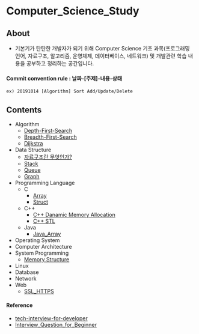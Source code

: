 # Computer_Science_Study

## About
- 기본기가 탄탄한 개발자가 되기 위해 Computer Science 기초 과목(프로그래밍 언어, 자료구조, 알고리즘, 운영체제, 데이터베이스, 네트워크) 및 개발관련 학습 내용을 공부하고 정리하는 공간입니다.

#### Commit convention rule : 날짜-[주제]-내용-상태

```
ex) 20191014 [Algorithm] Sort Add/Update/Delete
```

## Contents
- Algorithm
  - [Depth-First-Search](https://github.com/kkw-11/Computer_Science_Study/blob/master/Algorithm/Depth-First_Search.md)
  - [Breadth-First-Search](https://github.com/kkw-11/Computer_Science_Study/blob/master/Algorithm/Breadth-First-Search.md)
  - [Dijkstra](https://github.com/kkw-11/Computer_Science_Study/blob/master/Algorithm/Djkstra.md)
- Data Structure
  - [자료구조란 무엇인가?](https://github.com/kkw-11/Computer_Science_Study/blob/master/Data_Structrue/What_Is_Data_Structure.md)
  - [Stack](https://github.com/kkw-11/Computer_Science_Study/blob/master/Data_Structrue/Stack.md)
  - [Queue](https://github.com/kkw-11/Computer_Science_Study/blob/master/Data_Structrue/Queue.md)
  - [Graph](https://github.com/kkw-11/Computer_Science_Study/blob/master/Data_Structrue/Graph.md)
- Programming Language
  - C
    - [Array](https://github.com/kkw-11/Computer_Science_Study/blob/master/Programming_Language/C_Array.md) 
    - [Struct](https://github.com/kkw-11/Computer_Science_Study/blob/master/Programming_Language/C_Struct.md)
  - C++
    - [C++ Danamic Memory Allocation](https://github.com/kkw-11/Computer_Science_Study/blob/master/Programming_Language/C%2B%2B_dynamic_memory_allocation.md)
    - [C++ STL](https://github.com/kkw-11/Computer_Science_Study/blob/master/Programming_Language/C%2B%2B_STL.md)
  - Java
    - [Java_Array](https://github.com/kkw-11/Computer_Science_Study/blob/master/Programming_Language/Java_Array.md)
- Operating System
- Computer Architecture
- System Programming
  - [Memory Structure](https://github.com/kkw-11/Computer_Science_Study/blob/master/System_Programming/Memory_Structure.md)
- Linux
- Database
- Network
- Web
  - [SSL_HTTPS](https://github.com/kkw-11/Computer_Science_Study/blob/master/Web/SSL_HTTPS.md)



#### Reference
- [tech-interview-for-developer](https://github.com/gyoogle/tech-interview-for-developer)
- [Interview_Question_for_Beginner](https://github.com/JaeYeopHan/Interview_Question_for_Beginner)



